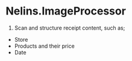 # Nelins.ImageProcessor

1. Scan and structure receipt content, such as;

- Store
- Products and their price
- Date
